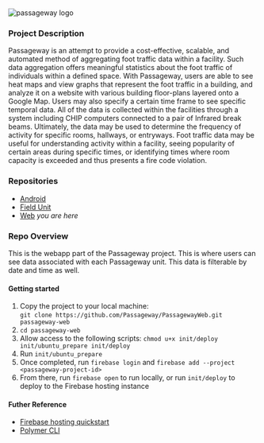 # 
![passageway logo](https://dl2.pushbulletusercontent.com/KbQ1LfBQ4PvfBj4LmbcYmXDPBHlTsnHR/Passageway.png)

### Project Description
Passageway is an attempt to provide a cost-effective, scalable, and automated method of aggregating foot traffic data within a facility. Such data aggregation offers meaningful statistics about the foot traffic of individuals within a defined space. With Passageway, users are able to see heat maps and view graphs that represent the foot traffic in a building, and analyze it on a website with various building floor-plans layered onto a Google Map. Users may also specify a certain time frame to see specific temporal data. All of the data is collected within the facilities through a system including CHIP computers connected to a pair of Infrared break beams. Ultimately, the data may be used to determine the frequency of activity for specific rooms, hallways, or entryways. Foot traffic data may be useful for understanding activity within a facility, seeing popularity of certain areas during specific times, or identifying times where room capacity is exceeded and thus presents a fire code violation.

### Repositories

 - [Android](https://github.com/Passageway/PassagewayAndroid)
 - [Field Unit](https://github.com/Passageway/PassagewayFieldUnit)
 - [Web](https://github.com/Passageway/PassagewayWeb) *you are here*

### Repo Overview
This is the webapp part of the Passageway project. This is where users can see data associated with each Passageway unit. This data is filterable by date and time as well.

#### Getting started

1. Copy the project to your local machine:  
`git clone https://github.com/Passageway/PassagewayWeb.git passageway-web`
2. `cd passageway-web`
3. Allow access to the following scripts: `chmod u+x init/deploy init/ubuntu_prepare init/deploy`
4. Run `init/ubuntu_prepare`
5. Once completed, run `firebase login` and `firebase add --project <passageway-project-id>`
6. From there, run `firebase open` to run locally, or run `init/deploy` to deploy to the Firebase hosting instance


#### Futher Reference
* [Firebase hosting quickstart][firebase_qs]
* [Polymer CLI][polymer_cli]


[firebase_qs]: https://firebase.google.com/docs/hosting/quickstart
[polymer_cli]: https://www.polymer-project.org/1.0/docs/tools/polymer-cli

